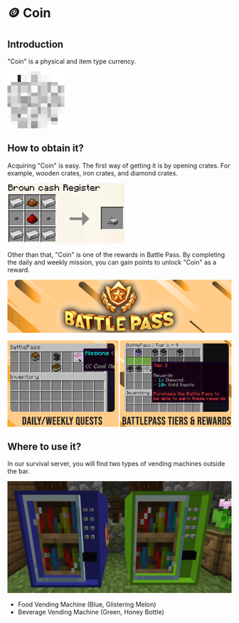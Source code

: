 # 🪙 Coin

## Introduction

"Coin" is a physical and item type currency.

<div align="left">

<img src="../../.gitbook/assets/pixil-frame-0 (4).png" alt="Coin">

</div>

## How to obtain it?

Acquiring "Coin" is easy. The first way of getting it is by opening crates. For example, wooden crates, iron crates, and diamond crates.

![Mystery Crates (/warp crates)](<../../.gitbook/assets/image (131).png>)

Other than that, "Coin" is one of the rewards in Battle Pass. By completing the daily and weekly mission, you can gain points to unlock "Coin" as a reward.

![Battle Pass](<../../.gitbook/assets/image (76).png>)

![Battle Pass GUI (/pass, /battlepass)](<../../.gitbook/assets/image (159).png>)

## Where to use it?

In our survival server, you will find two types of vending machines outside the bar.

![Vending Machines](<../../.gitbook/assets/image (149).png>)

* Food Vending Machine (Blue, Glistering Melon)
* Beverage Vending Machine (Green, Honey Bottle)

###

